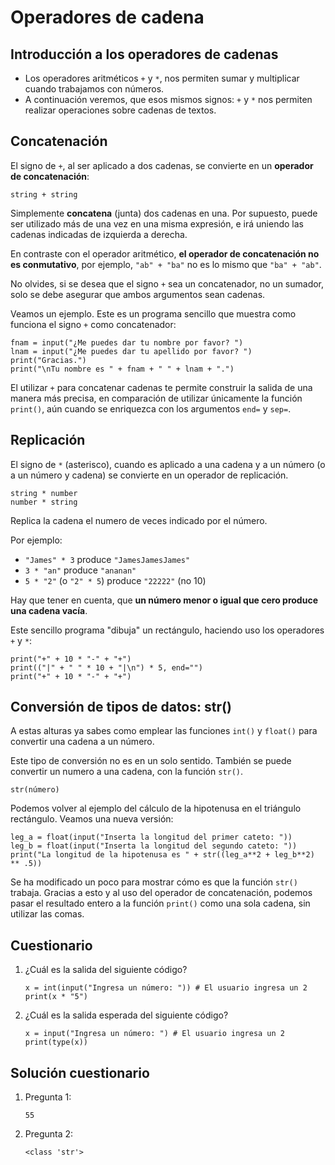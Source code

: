 # Operadores de cadena

## Introducción a los operadores de cadenas

* Los operadores aritméticos `+` y `*`, nos permiten sumar y multiplicar cuando trabajamos con números.
* A continuación veremos, que esos mismos signos: `+` y `*` nos permiten realizar operaciones sobre cadenas de textos.

## Concatenación

El signo de `+`, al ser aplicado a dos cadenas, se convierte en un **operador de concatenación**:

```
string + string
```

Simplemente **concatena** (junta) dos cadenas en una. Por supuesto, puede ser utilizado más de una vez en una misma expresión, e irá uniendo las cadenas indicadas de izquierda a derecha.

En contraste con el operador aritmético, **el operador de concatenación no es conmutativo**, por ejemplo, `"ab" + "ba"` no es lo mismo que `"ba" + "ab"`.

No olvides, si se desea que el signo `+` sea un concatenador, no un sumador, solo se debe asegurar que ambos argumentos sean cadenas.

Veamos un ejemplo. Este es un programa sencillo que muestra como funciona el signo `+` como concatenador:

```
fnam = input("¿Me puedes dar tu nombre por favor? ")
lnam = input("¿Me puedes dar tu apellido por favor? ")
print("Gracias.")
print("\nTu nombre es " + fnam + " " + lnam + ".")
```

El utilizar `+` para concatenar cadenas te permite construir la salida de una manera más precisa, en comparación de utilizar únicamente la función `print()`, aún cuando se enriquezca con los argumentos `end=` y `sep=`.

## Replicación

El signo de `*` (asterisco), cuando es aplicado a una cadena y a un número (o a un número y cadena) se convierte en un operador de replicación.

```
string * number
number * string
```

Replica la cadena el numero de veces indicado por el número.

Por ejemplo:

* `"James" * 3` produce `"JamesJamesJames"`
* `3 * "an"` produce `"ananan"`
* `5 * "2"` (o `"2" * 5`) produce `"22222"` (no 10) 


Hay que tener en cuenta, que **un número menor o igual que cero produce una cadena vacía**.

Este sencillo programa "dibuja" un rectángulo, haciendo uso los operadores `+` y `*`:

```
print("+" + 10 * "-" + "+")
print(("|" + " " * 10 + "|\n") * 5, end="")
print("+" + 10 * "-" + "+")
```

## Conversión de tipos de datos: str()

A estas alturas ya sabes como emplear las funciones `int()` y `float()` para convertir una cadena a un número.

Este tipo de conversión no es en un solo sentido. También se puede convertir un numero a una cadena, con la función `str()`.

```
str(número)
```

Podemos volver al ejemplo del cálculo de la hipotenusa en el triángulo rectángulo. Veamos una nueva versión:

```
leg_a = float(input("Inserta la longitud del primer cateto: "))
leg_b = float(input("Inserta la longitud del segundo cateto: "))
print("La longitud de la hipotenusa es " + str((leg_a**2 + leg_b**2) ** .5))
```

Se ha modificado un poco para mostrar cómo es que la función `str()` trabaja. Gracias a esto y al uso del operador de concatenación, podemos pasar el resultado entero a la función `print()` como una sola cadena, sin utilizar las comas.

## Cuestionario

1. ¿Cuál es la salida del siguiente código?

    ```
    x = int(input("Ingresa un número: ")) # El usuario ingresa un 2 
    print(x * "5")
    ```

2. ¿Cuál es la salida esperada del siguiente código?

    ```
    x = input("Ingresa un número: ") # El usuario ingresa un 2 
    print(type(x))
    ```

## Solución cuestionario

1. Pregunta 1:

    `55`

2. Pregunta 2:

    `<class 'str'>`
